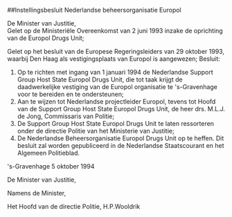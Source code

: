<meta http-equiv='Content-Type' content='text/html; charset=utf-8' />

##Instellingsbesluit Nederlandse beheersorganisatie Europol

De Minister van Justitie,  
Gelet op de Ministeriële Overeenkomst van 2 juni 1993 inzake de oprichting van de Europol Drugs Unit;

Gelet op het besluit van de Europese Regeringsleiders van 29 oktober 1993, waarbij Den Haag als vestigingsplaats van Europol is aangewezen;
Besluit:      
1.  Op te richten met ingang van 1 januari 1994 de Nederlandse Support Group Host State Europol Drugs Unit, die tot taak krijgt de daadwerkelijke vestiging van de Europol organisatie te 's-Gravenhage voor te bereiden en te ondersteunen;   
2.  Aan te wijzen tot Nederlandse projectleider Europol, tevens tot Hoofd van de Support Group Host State Europol Drugs Unit, de heer drs. M.L.J. de Jong, Commissaris van Politie;   
3.  De Support Group Host State Europol Drugs Unit te laten ressorteren onder de directie Politie van het Ministerie van Justitie;   
4.  De Nederlandse Beheersorganisatie Europol Drugs Unit op te heffen. Dit besluit zal worden gepubliceerd in de Nederlandse Staatscourant en het Algemeen Politieblad.      

's-Gravenhage 
5 oktober 1994    

De 
Minister van Justitie, 

Namens de Minister, 

Het 
Hoofd van de directie Politie,
H.P.Wooldrik    
